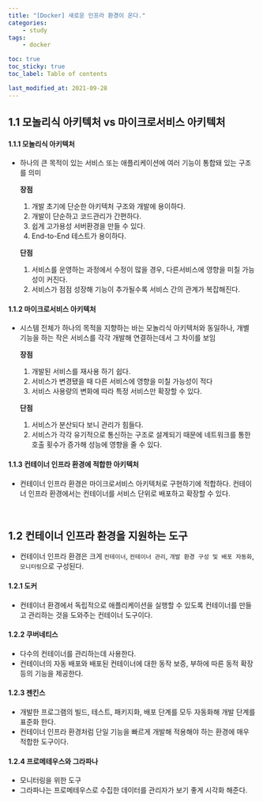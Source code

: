 ```yaml
---
title: "[Docker] 새로운 인프라 환경이 온다."
categories:
    - study
tags:
    - docker

toc: true
toc_sticky: true
toc_label: Table of contents

last_modified_at: 2021-09-28
---
```


## **1.1 모놀리식 아키텍처 vs 마이크로서비스 아키텍처**

#### **1.1.1 모놀리식 아키텍처**
- 하나의 큰 목적이 있는 서비스 또는 애플리케이션에 여러 기능이 통합돼 있는 구조를 의미

    **장점**
    1. 개발 초기에 단순한 아키텍처 구조와 개발에 용이하다.
    2. 개발이 단순하고 코드관리가 간편하다.
    3. 쉽게 고가용성 서버환경을 만들 수 있다.
    4. End-to-End 테스트가 용이하다.  
    
    **단점**
    1. 서비스를 운영하는 과정에서 수정이 많을 경우, 다른서비스에 영향을 미칠 가능성이 커진다.
    2. 서비스가 점점 성장해 기능이 추가될수록 서비스 간의 관계가 복잡해진다.

#### **1.1.2 마이크로서비스 아키텍처**
- 시스템 전체가 하나의 목적을 지향하는 바는 모놀리식 아키텍처와 동일하나, 개별 기능을 하는 작은 서비스를 각각 개발해 연결하는데서 그 차이를 보임

    **장점**
    1. 개발된 서비스를 재사용 하기 쉽다.
    2. 서비스가 변경됐을 때 다른 서비스에 영향을 미칠 가능성이 적다
    3. 서비스 사용량의 변화에 따라 특정 서비스만 확장할 수 있다.
    
    **단점**
    1. 서비스가 분산되다 보니 관리가 힘들다.
    2. 서비스가 각각 유기적으로 통신하는 구조로 설계되기 때문에 네트워크를 통한 호출 횟수가 증가해 성능에 영향을 줄 수 있다.

#### **1.1.3 컨테이너 인프라 환경에 적합한 아키텍처**
- 컨테이너 인프라 환경은 마이크로서비스 아키텍처로 구현하기에 적합하다. 컨테이너 인프라 환경에서는 컨테이너를 서비스 단위로 배포하고 확장할 수 있다.

<br>

## **1.2 컨테이너 인프라 환경을 지원하는 도구**
- 컨테이너 인프라 환경은 크게 ``컨테이너``, ``컨테이너 관리``, ``개발 환경 구성 및 배포 자동화``, ``모니터링``으로 구성된다.

#### **1.2.1 도커**
- 컨테이너 환경에서 독립적으로 애플리케이션을 실행할 수 있도록 컨테이너를 만들고 관리하는 것을 도와주는 컨테이너 도구이다.

#### **1.2.2 쿠버네티스**
- 다수의 컨테이너를 관리하는데 사용한다.
- 컨테이너의 자동 배포와 배포된 컨테이너에 대한 동작 보증, 부하에 따른 동적 확장 등의 기능을 제공한다.

#### **1.2.3 젠킨스**
- 개발한 프로그램의 빌드, 테스트, 패키지화, 배포 단계를 모두 자동화해 개발 단계를 표준화 한다.
- 컨테이너 인프라 환경처럼 단일 기능을 빠르게 개발해 적용해야 하는 환경에 매우 적합한 도구이다.

#### **1.2.4 프로메테우스와 그라파나**
- 모니터링을 위한 도구
- 그라파나는 프로메테우스로 수집한 데이터를 관리자가 보기 좋게 시각화 해준다.



